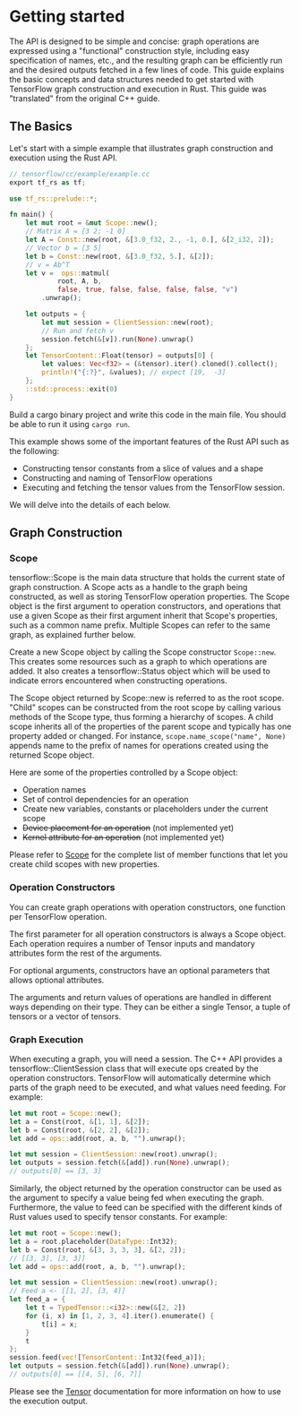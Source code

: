 # Getting started

The API is designed to be simple and concise: graph operations are expressed using a "functional" construction style, including easy specification of names, etc., and the resulting graph can be efficiently run and the desired outputs fetched in a few lines of code. This guide explains the basic concepts and data structures needed to get started with TensorFlow graph construction and execution in Rust. This guide was "translated" from the original C++ guide.

## The Basics

Let's start with a simple example that illustrates graph construction and execution using the Rust API.

```Rust
// tensorflow/cc/example/example.cc
export tf_rs as tf;

use tf_rs::prelude::*;

fn main() {
    let mut root = &mut Scope::new();
    // Matrix A = [3 2; -1 0]
    let A = Const::new(root, &[3.0_f32, 2., -1, 0.], &[2_i32, 2]);
    // Vector b = [3 5]
    let b = Const::new(root, &[3.0_f32, 5.], &[2]);
    // v = Ab^T
    let v =  ops::matmul(
            root, A, b, 
            false, true, false, false, false, false, "v")
        .unwrap();

    let outputs = {
        let mut session = ClientSession::new(root);
        // Run and fetch v
        session.fetch(&[v]).run(None).unwrap()
    };
    let TensorContent::Float(tensor) = outputs[0] {
        let values: Vec<f32> = (&tensor).iter().cloned().collect();
        println!("{:?}", &values); // expect [19,  -3]
    };
    ::std::process::exit(0)
}
```

Build a cargo binary project and write this code in the main file. You should be able to run it using `cargo run`.

This example shows some of the important features of the Rust API such as the following:

* Constructing tensor constants from a slice of values and a shape
* Constructing and naming of TensorFlow operations
* Executing and fetching the tensor values from the TensorFlow session.

We will delve into the details of each below.

## Graph Construction

### Scope

tensorflow::Scope is the main data structure that holds the current state of graph construction. A Scope acts as a handle to the graph being constructed, as well as storing TensorFlow operation properties. The Scope object is the first argument to operation constructors, and operations that use a given Scope as their first argument inherit that Scope's properties, such as a common name prefix. Multiple Scopes can refer to the same graph, as explained further below.

Create a new Scope object by calling the Scope constructor `Scope::new`. This creates some resources such as a graph to which operations are added. It also creates a tensorflow::Status object which will be used to indicate errors encountered when constructing operations.

The Scope object returned by Scope::new is referred to as the root scope. "Child" scopes can be constructed from the root scope by calling various methods of the Scope type, thus forming a hierarchy of scopes. A child scope inherits all of the properties of the parent scope and typically has one property added or changed. For instance, `scope.name_scope("name", None)` appends name to the prefix of names for operations created using the returned Scope object.

Here are some of the properties controlled by a Scope object:

* Operation names
* Set of control dependencies for an operation
* Create new variables, constants or placeholders under the current scope
* ~~Device placement for an operation~~ (not implemented yet)
* ~~Kernel attribute for an operation~~ (not implemented yet)

Please refer to [Scope]() for the complete list of member functions that let you create child scopes with new properties.

### Operation Constructors

You can create graph operations with operation constructors, one function per TensorFlow operation.

The first parameter for all operation constructors is always a Scope object. Each operation requires a number of Tensor inputs and mandatory attributes form the rest of the arguments.

For optional arguments, constructors have an optional parameters that allows optional attributes.

The arguments and return values of operations are handled in different ways depending on their type. They can be either a single Tensor, a tuple of tensors or a vector of tensors.

### Graph Execution

When executing a graph, you will need a session. The C++ API provides a tensorflow::ClientSession class that will execute ops created by the operation constructors. TensorFlow will automatically determine which parts of the graph need to be executed, and what values need feeding. For example:

```Rust
let mut root = Scope::new();
let a = Const(root, &[1, 1], &[2]);
let b = Const(root, &[2, 2], &[2]);
let add = ops::add(root, a, b, "").unwrap();

let mut session = ClientSession::new(root).unwrap();
let outputs = session.fetch(&[add]).run(None).unwrap();
// outputs[0] == [3, 3]
```

Similarly, the object returned by the operation constructor can be used as the argument to specify a value being fed when executing the graph. Furthermore, the value to feed can be specified with the different kinds of Rust values used to specify tensor constants. For example:

```Rust
let mut root = Scope::new();
let a = root.placeholder(DataType::Int32);
let b = Const(root, &[3, 3, 3, 3], &[2, 2]);
// [[3, 3], [3, 3]]
let add = ops::add(root, a, b, "").unwrap();

let mut session = ClientSession::new(root).unwrap();
// Feed a <- [[1, 2], [3, 4]]
let feed_a = {
    let t = TypedTensor::<i32>::new(&[2, 2])
    for (i, x) in [1, 2, 3, 4].iter().enumerate() {
        t[i] = x;
    }
    t
};
session.feed(vec![TensorContent::Int32(feed_a)]);
let outputs = session.fetch(&[add]).run(None).unwrap();
// outputs[0] == [[4, 5], [6, 7]]
```

Please see the [Tensor]() documentation for more information on how to use the execution output.
